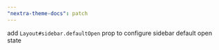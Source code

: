 ```yaml
---
"nextra-theme-docs": patch
---
```


add `Layout#sidebar.defaultOpen` prop to configure sidebar default open state
